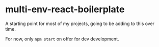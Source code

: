 # multi-env-react-boilerplate
A starting point for most of my projects, going to be adding to this over time.

For now, only `npm start` on offer for dev development.
